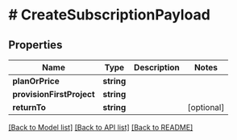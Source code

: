 # # CreateSubscriptionPayload

## Properties

Name | Type | Description | Notes
------------ | ------------- | ------------- | -------------
**planOrPrice** | **string** |  |
**provisionFirstProject** | **string** |  |
**returnTo** | **string** |  | [optional]

[[Back to Model list]](../../README.md#models) [[Back to API list]](../../README.md#endpoints) [[Back to README]](../../README.md)

